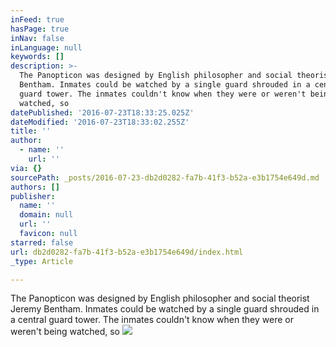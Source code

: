 ```yaml
---
inFeed: true
hasPage: true
inNav: false
inLanguage: null
keywords: []
description: >-
  The Panopticon was designed by English philosopher and social theorist Jeremy
  Bentham. Inmates could be watched by a single guard shrouded in a central
  guard tower. The inmates couldn't know when they were or weren't being
  watched, so
datePublished: '2016-07-23T18:33:25.025Z'
dateModified: '2016-07-23T18:33:02.255Z'
title: ''
author:
  - name: ''
    url: ''
via: {}
sourcePath: _posts/2016-07-23-db2d0282-fa7b-41f3-b52a-e3b1754e649d.md
authors: []
publisher:
  name: ''
  domain: null
  url: ''
  favicon: null
starred: false
url: db2d0282-fa7b-41f3-b52a-e3b1754e649d/index.html
_type: Article

---
```

The Panopticon was designed by English philosopher and social theorist Jeremy Bentham. Inmates could be watched by a single guard shrouded in a central guard tower. The inmates couldn't know when they were or weren't being watched, so
![](https://the-grid-user-content.s3-us-west-2.amazonaws.com/54ceb74f-e994-4412-ac65-0e3b945fe85d.png)